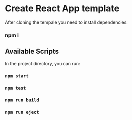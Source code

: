 # Create React App template

After cloning the tempale you need to install dependencies:

### npm i

## Available Scripts

In the project directory, you can run:

### `npm start`

### `npm test`

### `npm run build`

### `npm run eject`
